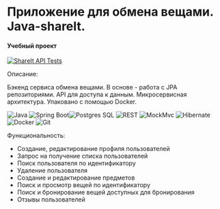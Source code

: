# Приложение для обмена вещами. Java-shareIt.
#### Учебный проект
[![ShareIt API Tests](https://github.com/Gidrosliv/java-shareit/actions/workflows/api-tests.yml/badge.svg)](https://github.com/Gidrosliv/java-shareit/actions/workflows/api-tests.yml)
    
            
Описание:

Бэкенд сервиса обмена вещами. В основе - работа с JPA репозиториями. API для доступа к данным. Микросервисная архитектура. Упаковано с помощью Docker.

![Java](https://img.shields.io/badge/-Java-green) ![Spring Boot](https://img.shields.io/badge/-Spring%20Boot-blue)![Postgres SQL](https://img.shields.io/badge/-Postgres%20SQL-brightgreen) ![REST](https://img.shields.io/badge/-REST-orange) ![MockMvc](https://img.shields.io/badge/-MockMvc-red) ![Hibernate](https://img.shields.io/badge/-Hibernate-lightgrey) ![Docker](https://badgen.net/badge/icon/docker?icon=docker&label) ![Git](https://badgen.net/badge/icon/github?icon=github&label)

Функциональность:

- Создание, редактирование профиля пользователей
- Запрос на получение списка пользователей
- Поиск пользователя по идентификатору
- Удаление пользователя
- Создание и редактирование предметов
- Поиск и просмотр вещей по идентификатору
- Поиск и бронирование вещей доступных для бронирования
- Отзывы пользователей

